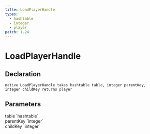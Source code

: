 ```yaml
---
title: LoadPlayerHandle
types:
  - hashtable
  - integer
  - player
patch: 1.24
---
```


# LoadPlayerHandle

## Declaration

```
native LoadPlayerHandle takes hashtable table, integer parentKey, integer childKey returns player
```

## Parameters
<dl>
  <dt>table `hashtable`</dt>
  <dd></dd>

  <dt>parentKey `integer`</dt>
  <dd></dd>

  <dt>childKey `integer`</dt>
  <dd></dd>
</dl>
